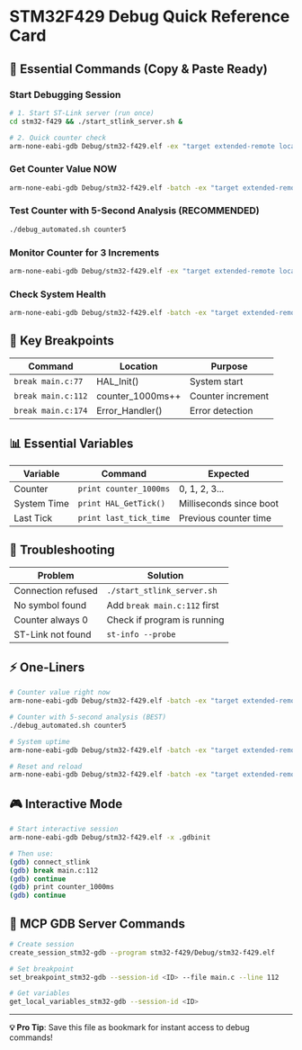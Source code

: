 # STM32F429 Debug Quick Reference Card

## 🚀 Essential Commands (Copy & Paste Ready)

### Start Debugging Session
```bash
# 1. Start ST-Link server (run once)
cd stm32-f429 && ./start_stlink_server.sh &

# 2. Quick counter check
arm-none-eabi-gdb Debug/stm32-f429.elf -ex "target extended-remote localhost:4242" -ex "break main.c:112" -ex "continue" -ex "print counter_1000ms" -ex "quit"
```

### Get Counter Value NOW
```bash
arm-none-eabi-gdb Debug/stm32-f429.elf -batch -ex "target extended-remote localhost:4242" -ex "break main.c:112" -ex "continue" -ex "print counter_1000ms" -ex "print HAL_GetTick()" -ex "quit"
```

### Test Counter with 5-Second Analysis (RECOMMENDED)
```bash
./debug_automated.sh counter5
```

### Monitor Counter for 3 Increments
```bash
arm-none-eabi-gdb Debug/stm32-f429.elf -ex "target extended-remote localhost:4242" -ex "break main.c:112" -ex "continue" -ex "print counter_1000ms" -ex "continue" -ex "print counter_1000ms" -ex "continue" -ex "print counter_1000ms" -ex "quit"
```

### Check System Health
```bash
arm-none-eabi-gdb Debug/stm32-f429.elf -batch -ex "target extended-remote localhost:4242" -ex "interrupt" -ex "print HAL_GetTick()" -ex "bt" -ex "quit"
```

## 🎯 Key Breakpoints

| Command | Location | Purpose |
|---------|----------|---------|
| `break main.c:77` | HAL_Init() | System start |
| `break main.c:112` | counter_1000ms++ | Counter increment |
| `break main.c:174` | Error_Handler() | Error detection |

## 📊 Essential Variables

| Variable | Command | Expected |
|----------|---------|----------|
| Counter | `print counter_1000ms` | 0, 1, 2, 3... |
| System Time | `print HAL_GetTick()` | Milliseconds since boot |
| Last Tick | `print last_tick_time` | Previous counter time |

## 🔧 Troubleshooting

| Problem | Solution |
|---------|----------|
| Connection refused | `./start_stlink_server.sh` |
| No symbol found | Add `break main.c:112` first |
| Counter always 0 | Check if program is running |
| ST-Link not found | `st-info --probe` |

## ⚡ One-Liners

```bash
# Counter value right now
arm-none-eabi-gdb Debug/stm32-f429.elf -batch -ex "target extended-remote localhost:4242" -ex "break main.c:112" -ex "continue" -ex "print counter_1000ms" -ex "quit"

# Counter with 5-second analysis (BEST)
./debug_automated.sh counter5

# System uptime
arm-none-eabi-gdb Debug/stm32-f429.elf -batch -ex "target extended-remote localhost:4242" -ex "print HAL_GetTick()" -ex "quit"

# Reset and reload
arm-none-eabi-gdb Debug/stm32-f429.elf -batch -ex "target extended-remote localhost:4242" -ex "load" -ex "monitor reset halt" -ex "quit"
```

## 🎮 Interactive Mode

```bash
# Start interactive session
arm-none-eabi-gdb Debug/stm32-f429.elf -x .gdbinit

# Then use:
(gdb) connect_stlink
(gdb) break main.c:112
(gdb) continue
(gdb) print counter_1000ms
(gdb) continue
```

## 📱 MCP GDB Server Commands

```bash
# Create session
create_session_stm32-gdb --program stm32-f429/Debug/stm32-f429.elf

# Set breakpoint
set_breakpoint_stm32-gdb --session-id <ID> --file main.c --line 112

# Get variables
get_local_variables_stm32-gdb --session-id <ID>
```

---
**💡 Pro Tip**: Save this file as bookmark for instant access to debug commands!
